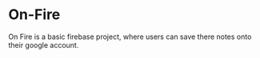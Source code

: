 # On-Fire
On Fire is a basic firebase project, where users can save there notes onto their google account.
